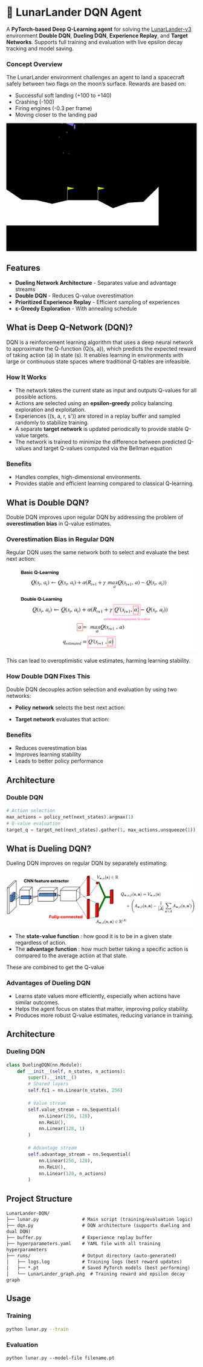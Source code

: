# 🚀 LunarLander DQN Agent

A **PyTorch-based Deep Q-Learning agent** for solving the [LunarLander-v3](https://gymnasium.farama.org/environments/box2d/lunar_lander/) environment **Double DQN**, **Dueling DQN**, **Experience Replay**, and **Target Networks**. Supports full training and evaluation with live epsilon decay tracking and model saving.

### Concept Overview

The LunarLander environment challenges an agent to land a spacecraft safely between two flags on the moon’s surface. Rewards are based on:

- Successful soft landing (+100 to +140)
- Crashing (-100)
- Firing engines (-0.3 per frame)
- Moving closer to the landing pad


![LunarLander Demo](https://github.com/megashyam/reinforcement_LEarning/blob/main/space_exploration_with_DQN/Viz/demo.gif)

## Features

- **Dueling Network Architecture** - Separates value and advantage streams
- **Double DQN** - Reduces Q-value overestimation
- **Prioritized Experience Replay** - Efficient sampling of experiences
- **ε-Greedy Exploration** - With annealing schedule

## What is Deep Q-Network (DQN)?

DQN is a reinforcement learning algorithm that uses a deep neural network to approximate the Q-function \(Q(s, a)\), which predicts the expected reward of taking action \(a\) in state \(s\). It enables learning in environments with large or continuous state spaces where traditional Q-tables are infeasible.

### How It Works

- The network takes the current state as input and outputs Q-values for all possible actions.
- Actions are selected using an **epsilon-greedy** policy balancing exploration and exploitation.
- Experiences \((s, a, r, s')\) are stored in a replay buffer and sampled randomly to stabilize training.
- A separate **target network** is updated periodically to provide stable Q-value targets.
- The network is trained to minimize the difference between predicted Q-values and target Q-values computed via the Bellman equation

### Benefits

- Handles complex, high-dimensional environments.
- Provides stable and efficient learning compared to classical Q-learning.

## What is Double DQN?

Double DQN improves upon regular DQN by addressing the problem of **overestimation bias** in Q-value estimates.

### Overestimation Bias in Regular DQN

Regular DQN uses the same network both to select and evaluate the best next action:

![Double DQN](https://github.com/megashyam/reinforcement_LEarning/blob/main/space_exploration_with_DQN/Viz/1_nm0lt3oobxdBHTMACUZ-cg.png)

This can lead to overoptimistic value estimates, harming learning stability.

### How Double DQN Fixes This

Double DQN decouples action selection and evaluation by using two networks:

- **Policy network** selects the best next action:

- **Target network** evaluates that action:

### Benefits

- Reduces overestimation bias
- Improves learning stability
- Leads to better policy performance

## Architecture

### Double DQN
```python
# Action selection
max_actions = policy_net(next_states).argmax(1)
# Q-value evaluation
target_q = target_net(next_states).gather(1, max_actions.unsqueeze(1)).squeeze()
```

## What is Dueling DQN?

Dueling DQN improves on regular DQN by separately estimating:

![Dueling DQN](https://github.com/megashyam/reinforcement_LEarning/blob/main/space_exploration_with_DQN/Viz/dueling-dqn-framework.png)

- The **state-value function** : how good it is to be in a given state regardless of action.
- The **advantage function** : how much better taking a specific action is compared to the average action at that state.

These are combined to get the Q-value

### Advantages of Dueling DQN

- Learns state values more efficiently, especially when actions have similar outcomes.
- Helps the agent focus on states that matter, improving policy stability.
- Produces more robust Q-value estimates, reducing variance in training.


## Architecture

### Dueling DQN

```python
class DuelingDQN(nn.Module):
    def __init__(self, n_states, n_actions):
        super().__init__()
        # Shared layers
        self.fc1 = nn.Linear(n_states, 256)
        
        # Value stream
        self.value_stream = nn.Sequential(
            nn.Linear(256, 128),
            nn.ReLU(),
            nn.Linear(128, 1)
        )
        
        # Advantage stream
        self.advantage_stream = nn.Sequential(
            nn.Linear(256, 128),
            nn.ReLU(),
            nn.Linear(128, n_actions)
        )

```

## Project Structure

```
LunarLander-DQN/
├── lunar.py                # Main script (training/evaluation logic)
├── dqn.py                  # DQN architecture (supports dueling and dual DQN)
├── buffer.py               # Experience replay buffer
├── hyperparameters.yaml    # YAML file with all training hyperparameters
├── runs/                   # Output directory (auto-generated)
│   ├── logs.log            # Training logs (best reward updates)
│   ├── *.pt                # Saved PyTorch models (best performing)
│   └── LunarLander_graph.png  # Training reward and epsilon decay graph
```

## Usage

### Training
```bash
python lunar.py --train

```

### Evaluation
```
python lunar.py --model-file filename.pt
```


